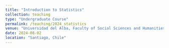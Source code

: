 ```yaml
---
title: "Introduction to Statistics"
collection: teaching
type: "Undergraduate Course"
permalink: /teaching/2024_statistics
venue: "Universidad del Alba, Faculty of Social Sciences and Humanities"
date: 2024-08-02
location: "Santiago, Chile"
---
```


<!-- For two consecutive years, 2020 and 2021, I taught the tutorial accompagnying the graduate course *Multivariate Regression Analyses*, taught by Prof. Dr. Roger Berger. The tutorial primarily focussed on teaching the students advanced quantitative methods in R, but I also taught the basic theory of these methods. --->  
